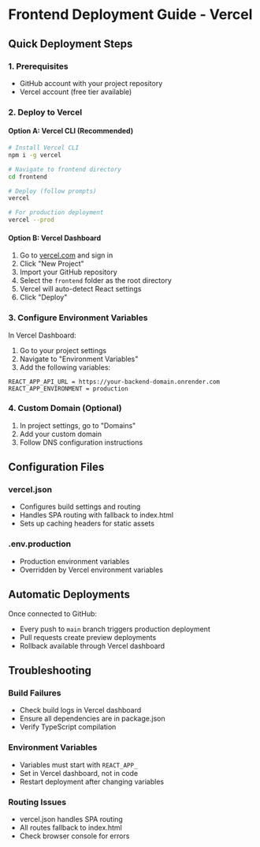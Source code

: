 # Frontend Deployment Guide - Vercel

## Quick Deployment Steps

### 1. Prerequisites

- GitHub account with your project repository
- Vercel account (free tier available)

### 2. Deploy to Vercel

#### Option A: Vercel CLI (Recommended)

```bash
# Install Vercel CLI
npm i -g vercel

# Navigate to frontend directory
cd frontend

# Deploy (follow prompts)
vercel

# For production deployment
vercel --prod
```

#### Option B: Vercel Dashboard

1. Go to [vercel.com](https://vercel.com) and sign in
2. Click "New Project"
3. Import your GitHub repository
4. Select the `frontend` folder as the root directory
5. Vercel will auto-detect React settings
6. Click "Deploy"

### 3. Configure Environment Variables

In Vercel Dashboard:

1. Go to your project settings
2. Navigate to "Environment Variables"
3. Add the following variables:

```
REACT_APP_API_URL = https://your-backend-domain.onrender.com
REACT_APP_ENVIRONMENT = production
```

### 4. Custom Domain (Optional)

1. In project settings, go to "Domains"
2. Add your custom domain
3. Follow DNS configuration instructions

## Configuration Files

### vercel.json

- Configures build settings and routing
- Handles SPA routing with fallback to index.html
- Sets up caching headers for static assets

### .env.production

- Production environment variables
- Overridden by Vercel environment variables

## Automatic Deployments

Once connected to GitHub:

- Every push to `main` branch triggers production deployment
- Pull requests create preview deployments
- Rollback available through Vercel dashboard

## Troubleshooting

### Build Failures

- Check build logs in Vercel dashboard
- Ensure all dependencies are in package.json
- Verify TypeScript compilation

### Environment Variables

- Variables must start with `REACT_APP_`
- Set in Vercel dashboard, not in code
- Restart deployment after changing variables

### Routing Issues

- vercel.json handles SPA routing
- All routes fallback to index.html
- Check browser console for errors
